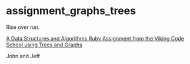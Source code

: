 # assignment_graphs_trees
Rise over run.

[A Data Structures and Algorithms Ruby Assignment from the Viking Code School using Trees and Graphs](http://www.vikingcodeschool.com)

John and Jeff